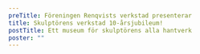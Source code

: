 ```yaml
---
preTitle: Föreningen Renqvists verkstad presenterar
title: Skulptörens verkstad 10-årsjubileum!
postTitle: Ett museum för skulptörens alla hantverk
poster: ""
---
```

